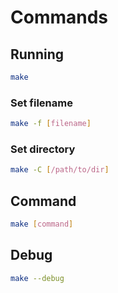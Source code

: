 # Commands

## Running

```sh
make
```

### Set filename

```sh
make -f [filename]
```

### Set directory

```sh
make -C [/path/to/dir]
```

## Command

```sh
make [command]
```

## Debug

```sh
make --debug
```

